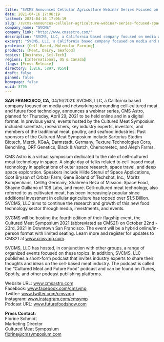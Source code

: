 ```yaml
---
title: "SVCMS Announces Cellular Agriculture Webinar Series Focused on Space"
date: 2021-04-16 17:06:19
lastmod: 2021-04-16 17:06:19
slug: /svcms-announces-cellular-agriculture-webinar-series-focused-space
company_name: "SVCMS"
company_link: "http://www.cmsastro.com/"
description: "SVCMS, LLC, a California based company focused on media and networking surrounding cell-cultured meat and future food technology, announces a webinar series, CMS Astro, planned for Thursday, April 29, 2021 to be held online and in a digital format."
excerpt: "SVCMS, LLC, a California based company focused on media and networking surrounding cell-cultured meat and future food technology, announces a webinar series, CMS Astro, planned for Thursday, April 29, 2021 to be held online and in a digital format."
proteins: [Cell-Based, Molecular Farming]
products: [Meat, Dairy, Seafood]
topics: [Business, Sci-Tech]
regions: [International, US & Canada]
flags: [Press Release]
directory: [5816, 5897, 8550]
draft: false
pinned: false
homepage: false
uuid: 8795
---
```

<p><strong>SAN FRANCISCO, CA</strong>, 04/16/2021: SVCMS, LLC, a California based company focused on media and networking surrounding cell-cultured meat and future food technology, announces a webinar series, CMS Astro, planned for Thursday, April 29, 2021 to be held online and in a digital format. In previous years, events hosted by the Cultured Meat Symposium included scientists, researchers, key industry experts, investors, and members of the traditional meat, poultry, and seafood industries. Past sponsors of the Cultured Meat Symposium include Sartorius Stedim Biotech, Merck, KGaA, Darmstadt, Germany, Texture Technologies Corp, Benchling, ORF Genetics, Black & Veatch, Chemometec, and Aleph Farms.</p>
<p>CMS Astro is a virtual symposium dedicated to the role of cell-cultured meat technology in space. A single day of talks related to cell-based meat technology in applications of outer space research, space travel, and deep space exploration. Speakers include Hilde Stenui of Space Applications, Scot Bryson of Orbital Farm, Gene Boland of Techshot, Inc., Moritz Kompenhans, CellAg Germany, Shahreen Reza of Mission: Space Food, Shayne Guiliano of 108 Labs, and more. Cell-cultured meat technology, also referred to as cultivated meat, has been increasingly popular since additional investment in cellular agriculture has topped over $1.5 Billion. SVCMS, LLC aims to continue the research and growth of this new food technology sector through media, investments, and events.</p>
<p>SVCMS will be hosting the fourth edition of their flagship event, the Cultured Meat Symposium 2021 (abbreviated as CMS21) on October 22nd - 23rd, 2021 in Downtown San Francisco. The event will be a hybrid online/in-person format with limited seating. Learn more and register for updates to CMS21 at <a href="http://www.cmsymp.com">www.cmsymp.com</a>.</p>
<p>SVCMS, LLC has hosted, in conjunction with other groups, a range of organized events focused on these topics. In addition, SVCMS, LLC publishes a short-form podcast that invites industry experts to share their thoughts and ideas on the cell-based meat industry. The podcast is called the “Cultured Meat and Future Food” podcast and can be found on iTunes, Spotify, and other podcast publishing platforms.</p>
<p>Website URL: <a href="http://www.cmsastro.com">www.cmsastro.com</a><br />
Facebook: <a href="http://www.facebook.com/cmsymp">www.facebook.com/cmsymp</a><br />
Twitter: <a href="http://www.twitter.com/cmsymp">www.twitter.com/cmsymp</a><br />
Instagram: <a href="http://www.instagram.com/cmsymp">www.instagram.com/cmsymp</a><br />
Podcast URL: <a href="http://www.futurefoodshow.com">www.futurefoodshow.com</a></p>
<p><strong>Press Contact:</strong><br />
Florine Schmidt<br />
Marketing Director<br />
Cultured Meat Symposium<br />
<a href="mailto:florine@cmsymposium.com">florine@cmsymposium.com</a></p>
